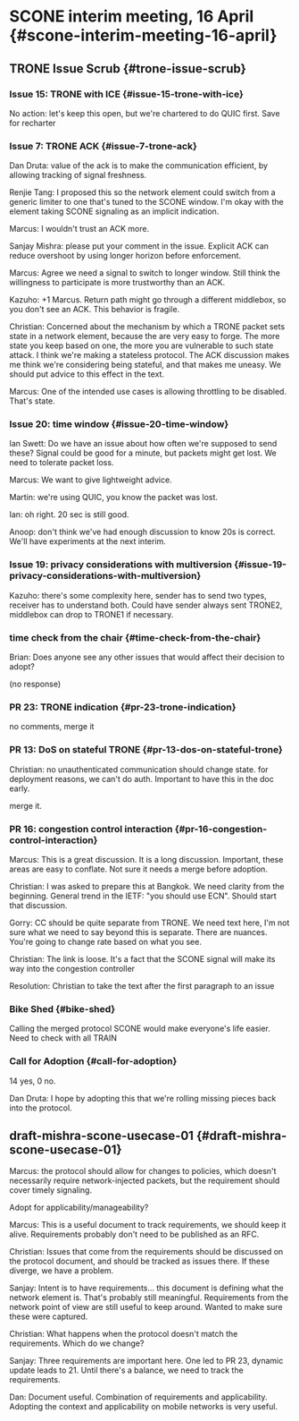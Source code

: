 # SCONE interim meeting, 16 April   {#scone-interim-meeting-16-april}

## TRONE Issue Scrub   {#trone-issue-scrub}

### Issue 15: TRONE with ICE   {#issue-15-trone-with-ice}

No action: let's keep this open, but we're chartered to do QUIC first.
Save for recharter

### Issue 7: TRONE ACK   {#issue-7-trone-ack}

Dan Druta: value of the ack is to make the communication efficient, by
allowing tracking of signal freshness.

Renjie Tang: I proposed this so the network element could switch from a
generic limiter to one that's tuned to the SCONE window. I'm okay with
the element taking SCONE signaling as an implicit indication.

Marcus: I wouldn't trust an ACK more.

Sanjay Mishra: please put your comment in the issue. Explicit ACK can
reduce overshoot by using longer horizon before enforcement.

Marcus: Agree we need a signal to switch to longer window. Still think
the willingness to participate is more trustworthy than an ACK.

Kazuho: +1 Marcus. Return path might go through a different middlebox,
so you don't see an ACK. This behavior is fragile.

Christian: Concerned about the mechanism by which a TRONE packet sets
state in a network element, because the are very easy to forge. The more
state you keep based on one, the more you are vulnerable to such state
attack. I think we're making a stateless protocol. The ACK discussion
makes me think we're considering being stateful, and that makes me
uneasy. We should put advice to this effect in the text.

Marcus: One of the intended use cases is allowing throttling to be
disabled. That's state.

### Issue 20: time window   {#issue-20-time-window}

Ian Swett: Do we have an issue about how often we're supposed to send
these? Signal could be good for a minute, but packets might get lost. We
need to tolerate packet loss.

Marcus: We want to give lightweight advice.

Martin: we're using QUIC, you know the packet was lost.

Ian: oh right. 20 sec is still good.

Anoop: don't think we've had enough discussion to know 20s is correct.
We'll have experiments at the next interim.

### Issue 19: privacy considerations with multiversion   {#issue-19-privacy-considerations-with-multiversion}

Kazuho: there's some complexity here, sender has to send two types,
receiver has to understand both. Could have sender always sent TRONE2,
middlebox can drop to TRONE1 if necessary.

### time check from the chair   {#time-check-from-the-chair}

Brian: Does anyone see any other issues that would affect their decision
to adopt?

(no response)

### PR 23: TRONE indication   {#pr-23-trone-indication}

no comments, merge it

### PR 13: DoS on stateful TRONE   {#pr-13-dos-on-stateful-trone}

Christian: no unauthenticated communication should change state. for
deployment reasons, we can't do auth. Important to have this in the doc
early.

merge it.

### PR 16: congestion control interaction   {#pr-16-congestion-control-interaction}

Marcus: This is a great discussion. It is a long discussion. Important,
these areas are easy to conflate. Not sure it needs a merge before
adoption.

Christian: I was asked to prepare this at Bangkok. We need clarity from
the beginning. General trend in the IETF: "you should use ECN". Should
start that discussion.

Gorry: CC should be quite separate from TRONE. We need text here, I'm
not sure what we need to say beyond this is separate. There are nuances.
You're going to change rate based on what you see.

Christian: The link is loose. It's a fact that the SCONE signal will
make its way into the congestion controller

Resolution: Christian to take the text after the first paragraph to an
issue

### Bike Shed   {#bike-shed}

Calling the merged protocol SCONE would make everyone's life easier.
Need to check with all TRAIN

### Call for Adoption   {#call-for-adoption}

14 yes, 0 no.

Dan Druta: I hope by adopting this that we're rolling missing pieces
back into the protocol.

## draft-mishra-scone-usecase-01   {#draft-mishra-scone-usecase-01}

Marcus: the protocol should allow for changes to policies, which doesn't
necessarily require network-injected packets, but the requirement should
cover timely signaling.

Adopt for applicability/manageability?

Marcus: This is a useful document to track requirements, we should keep
it alive. Requirements probably don't need to be published as an RFC.

Christian: Issues that come from the requirements should be discussed on
the protocol document, and should be tracked as issues there. If these
diverge, we have a problem.

Sanjay: Intent is to have requirements... this document is defining what
the network element is. That's probably still meaningful. Requirements
from the network point of view are still useful to keep around. Wanted
to make sure these were captured.

Christian: What happens when the protocol doesn't match the
requirements. Which do we change?

Sanjay: Three requirements are important here. One led to PR 23, dynamic
update leads to 21. Until there's a balance, we need to track the
requirements.

Dan: Document useful. Combination of requirements and applicability.
Adopting the context and applicability on mobile networks is very
useful.

